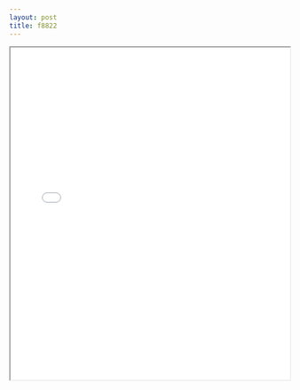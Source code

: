```yaml
---
layout: post
title: f8822
---
```


<div class="pdf-container">
<iframe src="/ea/assets/pdfs/forms/f8822.pdf" height="600" width="100%" allowFullScreen="true"></iframe>
</div>


